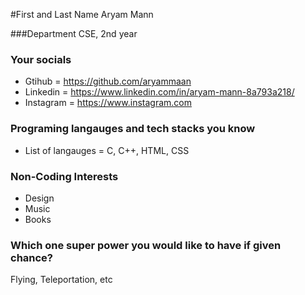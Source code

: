#First and Last Name
Aryam Mann

###Department
CSE, 2nd year

### Your socials
- Gtihub = https://github.com/aryammaan
- Linkedin = https://www.linkedin.com/in/aryam-mann-8a793a218/
- Instagram = https://www.instagram.com


### Programing langauges and tech stacks you know
- List of langauges = C, C++, HTML, CSS

### Non-Coding Interests
- Design
- Music
- Books

### Which one super power you would like to have if given chance?
Flying, Teleportation, etc
